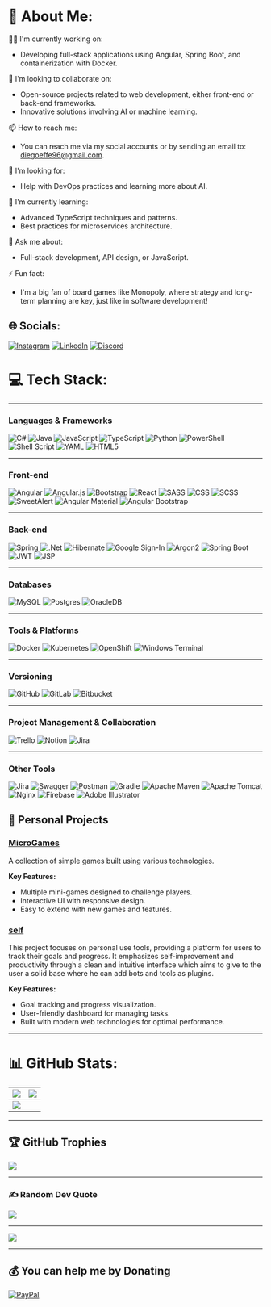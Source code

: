 # 💫 About Me:
👨‍💻 I'm currently working on:<br>
- Developing full-stack applications using Angular, Spring Boot, and containerization with Docker.<br>

🤝 I'm looking to collaborate on:<br>
- Open-source projects related to web development, either front-end or back-end frameworks.<br>
- Innovative solutions involving AI or machine learning.<br>

📫 How to reach me:<br>
- You can reach me via my social accounts or by sending an email to: diegoeffe96@gmail.com.<br>

🙌 I'm looking for:<br>
- Help with DevOps practices and learning more about AI.<br>

🌱 I'm currently learning:<br>
- Advanced TypeScript techniques and patterns.<br>
- Best practices for microservices architecture.<br>

💬 Ask me about:<br>
- Full-stack development, API design, or JavaScript.<br>

⚡ Fun fact:<br>
- I'm a big fan of board games like Monopoly, where strategy and long-term planning are key, just like in software development!<br>


## 🌐 Socials:
[![Instagram](https://img.shields.io/badge/Instagram-%23E4405F.svg?logo=Instagram&logoColor=white)](https://www.instagram.com/diego._fois/) 
[![LinkedIn](https://img.shields.io/badge/LinkedIn-%230077B5.svg?logo=linkedin&logoColor=white)](https://linkedin.com/in/diegofois/)
[![Discord](https://img.shields.io/badge/Discord-%237289DA.svg?logo=discord&logoColor=white)](https://discordapp.com/users/die96)


# 💻 Tech Stack:

---
### Languages & Frameworks
![C#](https://img.shields.io/badge/c%23-%23239120.svg?style=for-the-badge&logo=csharp&logoColor=white)
![Java](https://img.shields.io/badge/java-%23ED8B00.svg?style=for-the-badge&logo=openjdk&logoColor=white)
![JavaScript](https://img.shields.io/badge/javascript-%23323330.svg?style=for-the-badge&logo=javascript&logoColor=%23F7DF1E)
![TypeScript](https://img.shields.io/badge/typescript-%23007ACC.svg?style=for-the-badge&logo=typescript&logoColor=white)
![Python](https://img.shields.io/badge/python-3670A0?style=for-the-badge&logo=python&logoColor=ffdd54)
![PowerShell](https://img.shields.io/badge/PowerShell-%235391FE.svg?style=for-the-badge&logo=powershell&logoColor=white)
![Shell Script](https://img.shields.io/badge/shell_script-%23121011.svg?style=for-the-badge&logo=gnu-bash&logoColor=white)
![YAML](https://img.shields.io/badge/yaml-%23ffffff.svg?style=for-the-badge&logo=yaml&logoColor=151515)
![HTML5](https://img.shields.io/badge/html5-%23E34F26.svg?style=for-the-badge&logo=html5&logoColor=white)

---
### Front-end
![Angular](https://img.shields.io/badge/angular-%23DD0031.svg?style=for-the-badge&logo=angular&logoColor=white)
![Angular.js](https://img.shields.io/badge/angular.js-%23E23237.svg?style=for-the-badge&logo=angularjs&logoColor=white)
![Bootstrap](https://img.shields.io/badge/bootstrap-%238511FA.svg?style=for-the-badge&logo=bootstrap&logoColor=white)
![React](https://img.shields.io/badge/react-%2320232a.svg?style=for-the-badge&logo=react&logoColor=%2361DAFB)
![SASS](https://img.shields.io/badge/SASS-hotpink.svg?style=for-the-badge&logo=SASS&logoColor=white)
![CSS](https://img.shields.io/badge/CSS-%231572B6.svg?style=for-the-badge&logo=css3&logoColor=white)
![SCSS](https://img.shields.io/badge/SCSS-hotpink.svg?style=for-the-badge&logo=sass&logoColor=white)
![SweetAlert](https://img.shields.io/badge/SweetAlert2-%23FF4154.svg?style=for-the-badge&logo=sweetalert&logoColor=white)
![Angular Material](https://img.shields.io/badge/Angular%20Material-%23E23237.svg?style=for-the-badge&logo=angular&logoColor=white)
![Angular Bootstrap](https://img.shields.io/badge/Angular%20Bootstrap-%23E00000.svg?style=for-the-badge&logo=angular&logoColor=white)

---
### Back-end
![Spring](https://img.shields.io/badge/spring-%236DB33F.svg?style=for-the-badge&logo=spring&logoColor=white)
![.Net](https://img.shields.io/badge/.NET-5C2D91?style=for-the-badge&logo=.net&logoColor=white)
![Hibernate](https://img.shields.io/badge/Hibernate-59666C?style=for-the-badge&logo=Hibernate&logoColor=white)
![Google Sign-In](https://img.shields.io/badge/Google%20Sign--In-%234285F4.svg?style=for-the-badge&logo=google&logoColor=white)
![Argon2](https://img.shields.io/badge/Argon2-%2300ADEF.svg?style=for-the-badge&logo=argon2&logoColor=white)
![Spring Boot](https://img.shields.io/badge/Spring%20Boot-%236DB33F.svg?style=for-the-badge&logo=springboot&logoColor=white)
![JWT](https://img.shields.io/badge/JWT-%23000000.svg?style=for-the-badge&logo=jsonwebtokens&logoColor=white)
![JSP](https://img.shields.io/badge/JSP-%23F7DF1E.svg?style=for-the-badge&logo=java&logoColor=white)

---
### Databases
![MySQL](https://img.shields.io/badge/mysql-4479A1.svg?style=for-the-badge&logo=mysql&logoColor=white)
![Postgres](https://img.shields.io/badge/postgres-%23316192.svg?style=for-the-badge&logo=postgresql&logoColor=white)
![OracleDB](https://img.shields.io/badge/OracleDB-F80000.svg?style=for-the-badge&logo=oracle&logoColor=white)

---
### Tools & Platforms
![Docker](https://img.shields.io/badge/docker-%230db7ed.svg?style=for-the-badge&logo=docker&logoColor=white)
![Kubernetes](https://img.shields.io/badge/kubernetes-%23326ce5.svg?style=for-the-badge&logo=kubernetes&logoColor=white)
![OpenShift](https://img.shields.io/badge/OpenShift-EE0000.svg?style=for-the-badge&logo=redhatopenshift&logoColor=white)
![Windows Terminal](https://img.shields.io/badge/Windows%20Terminal-%234D4D4D.svg?style=for-the-badge&logo=windows-terminal&logoColor=white)

---
### Versioning
![GitHub](https://img.shields.io/badge/github-%23121011.svg?style=for-the-badge&logo=github&logoColor=white)
![GitLab](https://img.shields.io/badge/gitlab-%23181717.svg?style=for-the-badge&logo=gitlab&logoColor=white)
![Bitbucket](https://img.shields.io/badge/Bitbucket-%230047B3.svg?style=for-the-badge&logo=bitbucket&logoColor=white)

---
### Project Management & Collaboration
![Trello](https://img.shields.io/badge/Trello-%23026AA7.svg?style=for-the-badge&logo=Trello&logoColor=white)
![Notion](https://img.shields.io/badge/Notion-%23000000.svg?style=for-the-badge&logo=notion&logoColor=white)
![Jira](https://img.shields.io/badge/jira-%230A0FFF.svg?style=for-the-badge&logo=jira&logoColor=white)

---
### Other Tools
![Jira](https://img.shields.io/badge/jira-%230A0FFF.svg?style=for-the-badge&logo=jira&logoColor=white)
![Swagger](https://img.shields.io/badge/-Swagger-%23Clojure?style=for-the-badge&logo=swagger&logoColor=white)
![Postman](https://img.shields.io/badge/Postman-FF6C37?style=for-the-badge&logo=postman&logoColor=white)
![Gradle](https://img.shields.io/badge/Gradle-02303A.svg?style=for-the-badge&logo=Gradle&logoColor=white)
![Apache Maven](https://img.shields.io/badge/Apache%20Maven-C71A36?style=for-the-badge&logo=Apache%20Maven&logoColor=white)
![Apache Tomcat](https://img.shields.io/badge/apache%20tomcat-%23F8DC75.svg?style=for-the-badge&logo=apache-tomcat&logoColor=black)
![Nginx](https://img.shields.io/badge/nginx-%23009639.svg?style=for-the-badge&logo=nginx&logoColor=white)
![Firebase](https://img.shields.io/badge/firebase-a08021?style=for-the-badge&logo=firebase&logoColor=ffcd34)
![Adobe Illustrator](https://img.shields.io/badge/adobe%20illustrator-%23FF9A00.svg?style=for-the-badge&logo=adobe%20illustrator&logoColor=white)

## 🚀 Personal Projects

### [MicroGames](https://github.com/DiegoFCJ/MicroGames)
A collection of simple games built using various technologies. 

**Key Features:**
- Multiple mini-games designed to challenge players.
- Interactive UI with responsive design.
- Easy to extend with new games and features.

### [self](https://github.com/DiegoFCJ/self)
This project focuses on personal use tools, providing a platform for users to track their goals and progress. It emphasizes self-improvement and productivity through a clean and intuitive interface which aims to give to the user a solid base where he can add bots and tools as plugins.

**Key Features:**
- Goal tracking and progress visualization.
- User-friendly dashboard for managing tasks.
- Built with modern web technologies for optimal performance.

---
# 📊 GitHub Stats:
| ![](https://github-readme-stats.vercel.app/api?username=DiegoFCJ&theme=aura&hide_border=false&include_all_commits=true&count_private=true) | ![](https://github-readme-streak-stats.herokuapp.com/?user=DiegoFCJ&theme=aura&hide_border=false) |
|---|---|
| ![](https://github-readme-stats.vercel.app/api/top-langs/?username=DiegoFCJ&theme=aura&hide_border=false&include_all_commits=true&count_private=true&layout=compact) |

---
## 🏆 GitHub Trophies
![](https://github-profile-trophy.vercel.app/?username=DiegoFCJ&theme=radical&no-frame=false&no-bg=false&margin-w=4)

---
### ✍️ Random Dev Quote
![](https://quotes-github-readme.vercel.app/api?type=horizontal&theme=radical)

---
[![](https://visitcount.itsvg.in/api?id=DiegoFCJ&icon=5&color=0)](https://visitcount.itsvg.in)


---
## 💰 You can help me by Donating
[![PayPal](https://img.shields.io/badge/PayPal-00457C?style=for-the-badge&logo=paypal&logoColor=white)](https://www.paypal.me/DFois867) 
